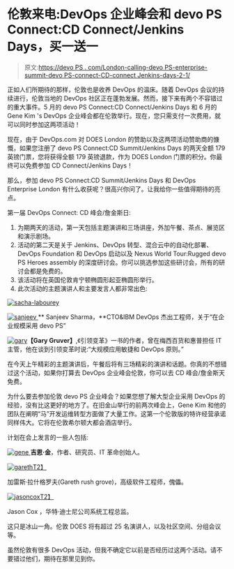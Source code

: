 # 伦敦来电:DevOps 企业峰会和 devo PS Connect:CD Connect/Jenkins Days，买一送一

> 原文:[https://devo PS . com/London-calling-devo PS-enterprise-summit-devo PS-connect-CD-connect Jenkins-days-2-1/](https://devops.com/london-calling-devops-enterprise-summit-devops-connect-cd-connectjenkins-days-2-1/)

正如人们所期待的那样，伦敦也是收养 DevOps 的温床。随着 DevOps 会议的持续进行，伦敦当地的 DevOps 社区正在蓬勃发展。然而，接下来有两个不容错过的重大事件。5 月的 devo PS Connect:CD Connect/Jenkins Days 和 6 月的 Gene Kim 's DevOps 企业峰会都在伦敦举行。现在，您只需支付一次费用，就可以同时参加这两项活动！

现在，由于 DevOps.com 对 DOES London 的赞助以及这两项活动赞助商的慷慨，如果您注册了 devo PS Connect:CD Summit/Jenkins Days 的两天全额 179 英镑门票，您将获得全额 179 英镑退款，作为 DOES London 门票的积分。你最终可以免费参加 CD Connect/Jenkins Days！

那么，参加 devo PS Connect:CD Summit/Jenkins Days 和 DevOps Enterprise London 有什么收获呢？很高兴你问了。让我给你一些值得期待的亮点。

第一届 DevOps Connect: CD 峰会/詹金斯日:

1.  为期两天的活动，第一天包括主题演讲和三场讲座，外加午餐、茶点、展览区和演示剧场。
2.  活动的第二天是关于 Jenkins、DevOps 转型、混合云中的自动化部署、DevOps Foundation 和 DevOps 启动以及 Nexus World Tour:Rugged devo PS Heroes assembly 的深度研讨会。你可以挑选参加这些研讨会，所有的研讨会都是免费的。
3.  该活动将在英国伦敦肯宁顿椭圆形起亚椭圆形举行。
4.  此次活动的主题演讲人和主要发言人都非常出色:

[![sacha-labourey](../Images/34c127384340d033d1040b1205e36d5b.png)](https://devops.com/wp-content/uploads/2016/05/sacha-labourey.jpg)

[![sanjeev](../Images/3890a4084b9f354487a0df19c9c13b5d.png) ](https://devops.com/wp-content/uploads/2016/05/sanjeev.jpeg) ** Sanjeev Sharma，**CTO&IBM DevOps 杰出工程师，关于“在企业规模采用 devo PS”

[![gary](../Images/ebad589e321f7f76a32afe04592d4acd.png)](https://devops.com/wp-content/uploads/2016/05/gary.jpeg)**【Gary Gruver】**,《引领变革》一书的作者，曾在梅西百货和惠普担任 IT 主管，他在谈到引领变革时说:“大规模应用敏捷和 DevOps 原则。”

在今天上午精彩的主题演讲后，午餐后将有三场精彩的演讲和话题。你真的不想错过这个活动，如果你打算去 DevOps 企业峰会伦敦，你可以去 CD 峰会/詹金斯天免费。

为什么要去参加伦敦 devo PS 企业峰会？如果您想了解大型企业采用 DevOps 的经验，没有比这更好的地方了。在旧金山举行的前两次峰会上，Gene Kim 和他的团队在阐明“马”开发运维转型方面做了大量工作。这第一个伦敦版的特许经营承诺同样伟大。它将在伦敦希尔顿大都会酒店举行。

计划在会上发言的一些人包括:

[![gene](../Images/ca6a1c004004cdee504e5f7ff86a0e53.png) ](https://devops.com/wp-content/uploads/2016/05/gene.png) **吉恩·金**，作者、研究员、IT 革命创始人。

[![gareth](../Images/cbde4c28d875ee66f31d11fbad3b435a.png)T2】](https://devops.com/wp-content/uploads/2016/05/gareth.png)

加雷斯·拉什格罗夫(Gareth rush grove)，高级软件工程师，傀儡。

[![jasoncox](../Images/ad357922f03389021310ec87a91c06ab.png)T2】](https://devops.com/wp-content/uploads/2016/05/jasoncox.png)

Jason Cox ，华特·迪士尼公司系统工程总监。

这只是冰山一角。伦敦 DOES 将有超过 25 名演讲人，以及社区空间、分组会议等。

虽然伦敦有很多 DevOps 活动，但我不确定它以前是否经历过这两个活动。请不要错过他们，期待在那里见到你。